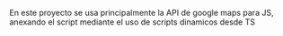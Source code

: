 En este proyecto se usa principalmente la API de google maps para JS, anexando el script mediante el uso de scripts dinamicos desde TS
